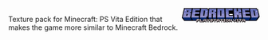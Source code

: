 <img align="right" src="/readme-bin/BRCKD.png" alt="logo" title="TP_Logo" width="31%">

Texture pack for Minecraft: PS Vita Edition that makes the game more similar to Minecraft Bedrock.
